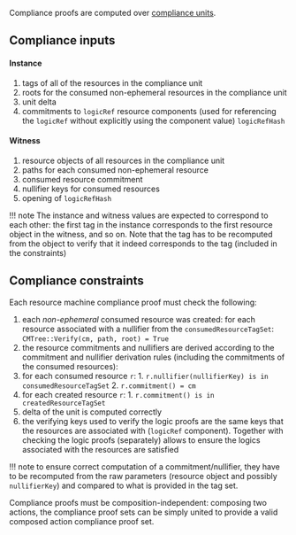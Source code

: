 Compliance proofs are computed over [compliance units](./../compliance_unit.md).

## Compliance inputs

#### Instance

1. tags of all of the resources in the compliance unit
2. roots for the consumed non-ephemeral resources in the compliance unit
3. unit delta
4. commitments to `logicRef` resource components (used for referencing the `logicRef` without explicitly using the component value) `logicRefHash`

#### Witness

1. resource objects of all resources in the compliance unit
2. paths for each consumed non-ephemeral resource
3. consumed resource commitment
4. nullifier keys for consumed resources
5. opening of `logicRefHash`

!!! note
    The instance and witness values are expected to correspond to each other: the first tag in the instance corresponds to the first resource object in the witness, and so on. Note that the tag has to be recomputed from the object to verify that it indeed corresponds to the tag (included in the constraints)

## Compliance constraints
Each resource machine compliance proof must check the following:

1. each *non-ephemeral* consumed resource was created: for each resource associated with a nullifier from the `consumedResourceTagSet`: `CMTree::Verify(cm, path, root) = True`
2. the resource commitments and nullifiers are derived according to the commitment and nullifier derivation rules (including the commitments of the consumed resources):
  1. for each consumed resource `r`:
    1. `r.nullifier(nullifierKey) is in consumedResourceTagSet`
    2. `r.commitment() = cm`
  2. for each created resource `r`:
    1. `r.commitment() is in createdResourceTagSet`
3. delta of the unit is computed correctly
4. the verifying keys used to verify the logic proofs are the same keys that the resources are associated with (`logicRef` component). Together with checking the logic proofs (separately) allows to ensure the logics associated with the resources are satisfied


!!! note
    to ensure correct computation of a commitment/nullifier, they have to be recomputed from the raw parameters (resource object and possibly `nullifierKey`) and compared to what is provided in the tag set.

Compliance proofs must be composition-independent: composing two actions, the compliance proof sets can be simply united to provide a valid composed action compliance proof set.